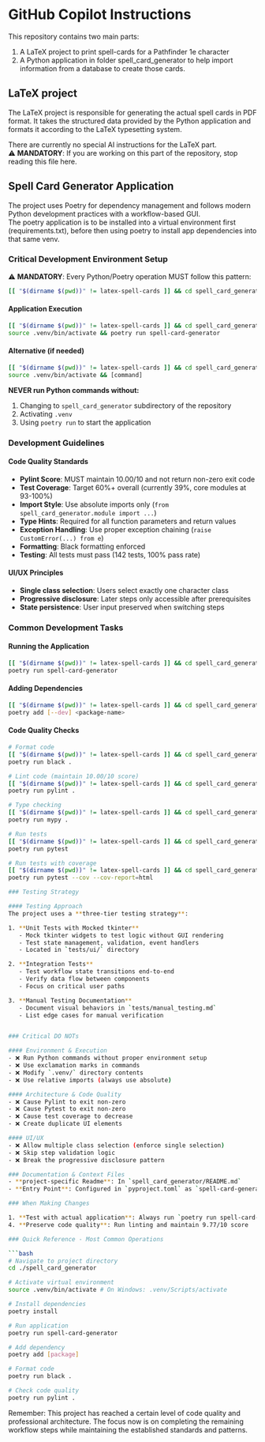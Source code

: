 # GitHub Copilot Instructions

This repository contains two main parts:
1. A LaTeX project to print spell-cards for a Pathfinder 1e character
2. A Python application in folder spell_card_generator to help
   import information from a database to create those cards.

## LaTeX project

The LaTeX project is responsible for generating the actual spell cards in PDF format.
It takes the structured data provided by the Python application
and formats it according to the LaTeX typesetting system.

There are currently no special AI instructions for the LaTeX part.  
⚠️ **MANDATORY**: If you are working on this part of the repository, stop reading this file here.

## Spell Card Generator Application

The project uses Poetry for dependency management and follows
modern Python development practices with a workflow-based GUI.  
The poetry application is to be installed into a virtual environment first (requirements.txt),
before then using poetry to install app dependencies into that same venv.

### Critical Development Environment Setup

⚠️ **MANDATORY**: Every Python/Poetry operation MUST follow this pattern:

```bash
[[ "$(dirname $(pwd))" != latex-spell-cards ]] && cd spell_card_generator && source .venv/bin/activate && poetry run [command]
```

#### Application Execution
```bash
[[ "$(dirname $(pwd))" != latex-spell-cards ]] && cd spell_card_generator
source .venv/bin/activate && poetry run spell-card-generator
```

#### Alternative (if needed)
```bash
[[ "$(dirname $(pwd))" != latex-spell-cards ]] && cd spell_card_generator
source .venv/bin/activate && [command]
```

**NEVER run Python commands without:**
1. Changing to `spell_card_generator` subdirectory of the repository
2. Activating `.venv`
3. Using `poetry run` to start the application

### Development Guidelines

#### Code Quality Standards
- **Pylint Score**: MUST maintain 10.00/10 and not return non-zero exit code
- **Test Coverage**: Target 60%+ overall (currently 39%, core modules at 93-100%)
- **Import Style**: Use absolute imports only (`from spell_card_generator.module import ...`)
- **Type Hints**: Required for all function parameters and return values
- **Exception Handling**: Use proper exception chaining (`raise CustomError(...) from e`)
- **Formatting**: Black formatting enforced
- **Testing**: All tests must pass (142 tests, 100% pass rate)

#### UI/UX Principles
- **Single class selection**: Users select exactly one character class
- **Progressive disclosure**: Later steps only accessible after prerequisites
- **State persistence**: User input preserved when switching steps

### Common Development Tasks

#### Running the Application
```bash
[[ "$(dirname $(pwd))" != latex-spell-cards ]] && cd spell_card_generator
poetry run spell-card-generator
```

#### Adding Dependencies
```bash
[[ "$(dirname $(pwd))" != latex-spell-cards ]] && cd spell_card_generator
poetry add [--dev] <package-name>
```

#### Code Quality Checks
```bash
# Format code
[[ "$(dirname $(pwd))" != latex-spell-cards ]] && cd spell_card_generator
poetry run black .

# Lint code (maintain 10.00/10 score)
[[ "$(dirname $(pwd))" != latex-spell-cards ]] && cd spell_card_generator
poetry run pylint .

# Type checking
[[ "$(dirname $(pwd))" != latex-spell-cards ]] && cd spell_card_generator
poetry run mypy .

# Run tests
[[ "$(dirname $(pwd))" != latex-spell-cards ]] && cd spell_card_generator
poetry run pytest

# Run tests with coverage
[[ "$(dirname $(pwd))" != latex-spell-cards ]] && cd spell_card_generator
poetry run pytest --cov --cov-report=html

### Testing Strategy

#### Testing Approach
The project uses a **three-tier testing strategy**:

1. **Unit Tests with Mocked tkinter**
   - Mock tkinter widgets to test logic without GUI rendering
   - Test state management, validation, event handlers
   - Located in `tests/ui/` directory

2. **Integration Tests**
   - Test workflow state transitions end-to-end
   - Verify data flow between components
   - Focus on critical user paths

3. **Manual Testing Documentation**
   - Document visual behaviors in `tests/manual_testing.md`
   - List edge cases for manual verification


### Critical DO NOTs

#### Environment & Execution
- ❌ Run Python commands without proper environment setup
- ❌ Use exclamation marks in commands
- ❌ Modify `.venv/` directory contents
- ❌ Use relative imports (always use absolute)

#### Architecture & Code Quality
- ❌ Cause Pylint to exit non-zero
- ❌ Cause Pytest to exit non-zero
- ❌ Cause test coverage to decrease
- ❌ Create duplicate UI elements

#### UI/UX
- ❌ Allow multiple class selection (enforce single selection)
- ❌ Skip step validation logic
- ❌ Break the progressive disclosure pattern

### Documentation & Context Files
- **project-specific Readme**: In `spell_card_generator/README.md`
- **Entry Point**: Configured in `pyproject.toml` as `spell-card-generator`

### When Making Changes

1. **Test with actual application**: Always run `poetry run spell-card-generator` to verify
4. **Preserve code quality**: Run linting and maintain 9.77/10 score

### Quick Reference - Most Common Operations

```bash
# Navigate to project directory
cd ./spell_card_generator

# Activate virtual environment
source .venv/bin/activate # On Windows: .venv/Scripts/activate

# Install dependencies
poetry install

# Run application
poetry run spell-card-generator

# Add dependency
poetry add [package]

# Format code
poetry run black .

# Check code quality
poetry run pylint .
```

Remember: This project has reached a certain level of code quality and professional architecture.
The focus now is on completing the remaining workflow steps while maintaining the established standards and patterns.
